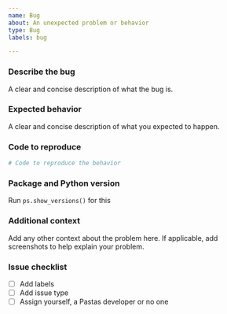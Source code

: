 ```yaml
---
name: Bug
about: An unexpected problem or behavior
type: Bug
labels: bug

---
```


### Describe the bug
A clear and concise description of what the bug is.

### Expected behavior
A clear and concise description of what you expected to happen.

### Code to reproduce
```python
# Code to reproduce the behavior
```

### Package and Python version
Run `ps.show_versions()` for this

### Additional context
Add any other context about the problem here. If applicable, add screenshots to help explain your problem.

### Issue checklist
- [ ] Add labels
- [ ] Add issue type
- [ ] Assign yourself, a Pastas developer or no one